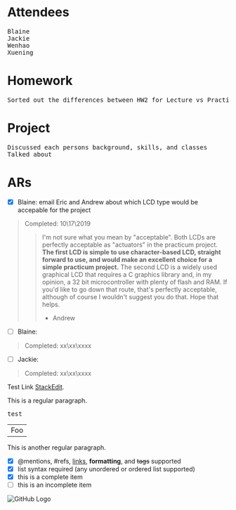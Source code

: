 # Attendees
<pre>
Blaine
Jackie
Wenhao
Xuening
</pre>

# Homework
<pre>
Sorted out the differences between HW2 for Lecture vs Practicum
</pre>

# Project
<pre>
Discussed each persons background, skills, and classes
Talked about 
</pre>

# ARs

- [x] Blaine: email Eric and Andrew about which LCD type would be accepable for the project 
> Completed: 10\17\2019
>> I'm not sure what you mean by "acceptable". Both LCDs are perfectly acceptable as "actuators" in the practicum project.
**The first LCD is simple to use character-based LCD, straight forward to use, and would make an excellent choice for a simple practicum project.**
The second LCD is a widely used graphical LCD that requires a C graphics library and, in my opinion, a 32 bit microcontroller with plenty of flash and RAM. If you'd like to go down that route, that's perfectly acceptable, although of course I wouldn't suggest you do that.
Hope that helps.
>> - Andrew
>

- [ ] Blaine:  
> Completed: xx\xx\xxxx
>

- [ ] Jackie:  
> Completed: xx\xx\xxxx
>

Test Link [StackEdit](https://stackedit.io/).

>

This is a regular paragraph.
<pre>test</pre>
<table>
    <tr>
        <td>Foo</td>
    </tr>
</table>

This is another regular paragraph.

- [x] @mentions, #refs, [links](), **formatting**, and <del>tags</del> supported
- [x] list syntax required (any unordered or ordered list supported)
- [x] this is a complete item
- [ ] this is an incomplete item

![GitHub Logo](https://github.com/liujiaq1/ECE411-Team9/blob/master/Meetings/10-17-2019/BlockDiagram.png)
